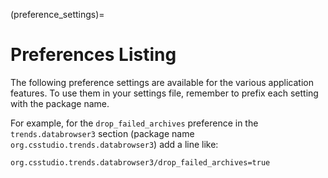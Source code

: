 (preference_settings)=
# Preferences Listing

The following preference settings are available for the various application features.
To use them in your settings file, remember to prefix each setting with the package name.

For example,
for the `drop_failed_archives` preference in the `trends.databrowser3` section
(package name `org.csstudio.trends.databrowser3`) add a line like:

```properties
org.csstudio.trends.databrowser3/drop_failed_archives=true
```

```{prefs:listing}
```
